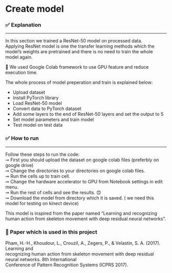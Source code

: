 <h1 class="code-line" data-line-start=0 data-line-end=1 ><a id="Create_model_0"></a>Create model</h1>
<h3 class="code-line" data-line-start=2 data-line-end=3 ><a id="_Explanation_2"></a>✅ Explanation</h3>
<hr>
<p class="has-line-data" data-line-start="5" data-line-end="7">In this section we trained a ResNet-50 model on processed data.<br>
Applying ResNet model is one the transfer learning methods which the model’s weights are pretrained and there is no need to train the whole model again.</p>
<p class="has-line-data" data-line-start="9" data-line-end="10">📌 We used Google Colab framework to use GPU feature and reduce execution time.</p>
<p class="has-line-data" data-line-start="11" data-line-end="12">The whole process of model preperation and train is explained below:</p>
<ul>
<li class="has-line-data" data-line-start="13" data-line-end="14">Upload dataset</li>
<li class="has-line-data" data-line-start="14" data-line-end="15">Install PyTorch library</li>
<li class="has-line-data" data-line-start="15" data-line-end="16">Load ResNet-50 model</li>
<li class="has-line-data" data-line-start="16" data-line-end="17">Convert data to PyTorch dataset</li>
<li class="has-line-data" data-line-start="17" data-line-end="18">Add some layers to the end of ResNet-50 layers and set the output to 5</li>
<li class="has-line-data" data-line-start="18" data-line-end="19">Set model parameters and train model</li>
<li class="has-line-data" data-line-start="19" data-line-end="21">Test model on test data</li>
</ul>
<h3 class="code-line" data-line-start=21 data-line-end=22 ><a id="__How_to_run_21"></a>✅  How to run</h3>
<hr>
<p class="has-line-data" data-line-start="24" data-line-end="30">Follow these steps to run the code:<br>
➙ First you should upload the dataset on google colab files (preferbly on google drive)<br>
➙ Change the directories to your directories on google colab files.<br>
➙ Run the cells up to train cell.<br>
➙ Change the hardware accelerator to GPU from Notebook settings in edit menu.<br>
➙ Run the rest of cells and see the results. 😊<br>
➙ Download the model from directory which it is saved. ( we need this model for testing on kinect device)
</p>
<p class="has-line-data" data-line-start="32" data-line-end="33">This model is inspired from the paper named “Learning and recognizing human action from skeleton movement with deep residual neural networks”.</p>
<h3 class="code-line" data-line-start=34 data-line-end=35 ><a id="_Paper_which_is_used_in_this_project_34"></a>📝 Paper which is used in this project</h3>
<p class="has-line-data" data-line-start="35" data-line-end="38">Pham, H.-H., Khoudour, L., Crouzil, A., Zegers, P., &amp; Velastin, S. A. (2017). Learning and<br>
recognizing human action from skeleton movement with deep residual neural networks. 8th International<br>
Conference of Pattern Recognition Systems (ICPRS 2017).</p>
